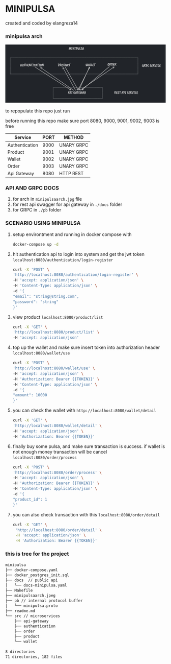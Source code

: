 # MINIPULSA

created and coded by elangreza14

### minipulsa arch

![alt arch](https://github.com/elangreza14/minipulsa/blob/master/minipulsaarch.jpeg)

to repopulate this repo just run

before running this repo make sure port 8080, 9000, 9001, 9002, 9003 is free


| Service        | PORT | METHOD     |
| -------------- | ---- | ---------- |
| Authentication | 9000 | UNARY GRPC |
| Product        | 9001 | UNARY GRPC |
| Wallet         | 9002 | UNARY GRPC |
| Order          | 9003 | UNARY GRPC |
| Api Gateway    | 8080 | HTTP REST  |

### API AND GRPC DOCS

1. for arch in `minipulsaarch.jpg` file
1. for rest api swagger for api gateway in `./docs` folder
1. for GRPC in `./pb` folder

### SCENARIO USING MINIPULSA

1. setup environtment and running in docker compose with

   ```bash
   docker-compose up -d
   ```

2. hit authentication api to login into system and get the jwt token `localhost:8080/authentication/login-register`

   ```bash
   curl -X 'POST' \
   'http://localhost:8080/authentication/login-register' \
   -H 'accept: application/json' \
   -H 'Content-Type: application/json' \
   -d '{
   "email": "string@string.com",
   "password": "string"
   }'
   ```

3. view product `localhost:8080/product/list`

   ```bash
   curl -X 'GET' \
   'http://localhost:8080/product/list' \
   -H 'accept: application/json'
   ```

4. top up the wallet and make sure insert token into authorization header `localhost:8080/wallet/use`

   ```bash
   curl -X 'POST' \
   'http://localhost:8080/wallet/use' \
   -H 'accept: application/json' \
   -H 'Authorization: Bearer {{TOKEN}}' \
   -H 'Content-Type: application/json' \
   -d '{
   "amount": 10000
   }'
   ```

5. you can check the wallet with `http://localhost:8080/wallet/detail`

   ```bash
   curl -X 'GET' \
   'http://localhost:8080/wallet/detail' \
   -H 'accept: application/json' \
   -H 'Authorization: Bearer {{TOKEN}}'
   ```

6. finally buy some pulsa, and make sure transaction is success. if wallet is not enough money transaction will be cancel `localhost:8080/order/process`

   ```bash
   curl -X 'POST' \
   'http://localhost:8080/order/process' \
   -H 'accept: application/json' \
   -H 'Authorization: Bearer {{TOKEN}}' \
   -H 'Content-Type: application/json' \
   -d '{
   "product_id": 1
   }'
   ```

7. you can also check transaction with this `localhost:8080/order/detail`

   ```bash
   curl -X 'GET' \
    'http://localhost:8080/order/detail' \
    -H 'accept: application/json' \
    -H 'Authorization: Bearer {{TOKEN}}'
   ```

### this is tree for the project

```
minipulsa
├── docker-compose.yaml 
├── docker_postgres_init.sql
├── docs  // public api 
│   └── docs-minipulsa.yaml
├── Makefile
├── minipulsaarch.jpeg
├── pb // internal protocol buffer
│   └── minipulsa.proto
├── readme.md
└── src // microservices
    ├── api-gateway
    ├── authentication
    ├── order
    ├── product
    └── wallet

8 directories
71 directories, 182 files
```
